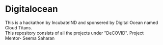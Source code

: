 # Digitalocean
This is a hackathon by IncubateIND and sponsered by Digital Ocean named Cloud Titans.  
This repository consists of all the projects under "DeCOVID".
Project Mentor- Seema Saharan
